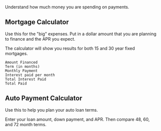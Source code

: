 Understand how much money you are spending on payments.

## Mortgage Calculator

Use this for the "big" expenses. Put in a dollar amount that you are planning to finance and the APR you expect.

The calculator will show you results for both 15 and 30 year fixed mortgages.

    Amount Financed
    Term (in months)
    Monthly Payment
    Interest paid per month
    Total Interest Paid
    Total Paid

## Auto Payment Calculator

Use this to help you plan your auto loan terms.

Enter your loan amount, down payment, and APR. Then compare 48, 60, and 72 month terms.